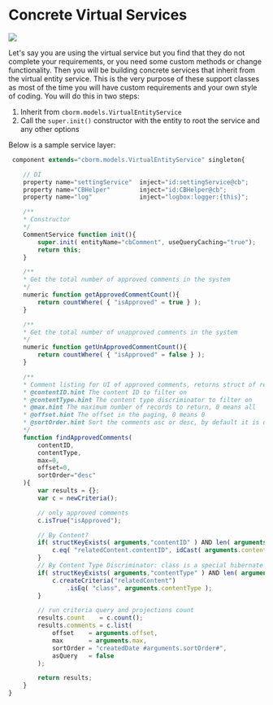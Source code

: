 # Concrete Virtual Services

![](https://raw.githubusercontent.com/wiki/coldbox-modules/cbox-cborm/ConcreteORMServices.jpg)

Let's say you are using the virtual service but you find that they do not complete your requirements, or you need some custom methods or change functionality. Then you will be building concrete services that inherit from the virtual entity service. This is the very purpose of these support classes as most of the time you will have custom requirements and your own style of coding.   You will do this in two steps:

1. Inherit from `cborm.models.VirtualEntityService`
2. Call the `super.init()` constructor with the entity to root the service and any other options

Below is a sample service layer:

```javascript
 component extends="cborm.models.VirtualEntityService" singleton{

    // DI
    property name="settingService"  inject="id:settingService@cb";
    property name="CBHelper"        inject="id:CBHelper@cb";
    property name="log"             inject="logbox:logger:{this}";

    /**
    * Constructor
    */
    CommentService function init(){
        super.init( entityName="cbComment", useQueryCaching="true");
        return this;
    }

    /**
    * Get the total number of approved comments in the system
    */
    numeric function getApprovedCommentCount(){
        return countWhere( { "isApproved" = true } );
    }

    /**
    * Get the total number of unapproved comments in the system
    */
    numeric function getUnApprovedCommentCount(){
        return countWhere( { "isApproved" = false } );
    }

    /**
    * Comment listing for UI of approved comments, returns struct of results=[comments,count]
    * @contentID.hint The content ID to filter on
    * @contentType.hint The content type discriminator to filter on
    * @max.hint The maximum number of records to return, 0 means all
    * @offset.hint The offset in the paging, 0 means 0
    * @sortOrder.hint Sort the comments asc or desc, by default it is desc
    */
    function findApprovedComments(
        contentID,
        contentType,
        max=0,
        offset=0,
        sortOrder="desc"
    ){
        var results = {};
        var c = newCriteria();

        // only approved comments
        c.isTrue("isApproved");

        // By Content?
        if( structKeyExists( arguments,"contentID" ) AND len( arguments.contentID ) ){
            c.eq( "relatedContent.contentID", idCast( arguments.contentID ) );
        }
        // By Content Type Discriminator: class is a special hibernate deal
        if( structKeyExists( arguments,"contentType" ) AND len( arguments.contentType ) ){
            c.createCriteria("relatedContent")
                .isEq( "class", arguments.contentType );
        }

        // run criteria query and projections count
        results.count    = c.count();
        results.comments = c.list(
            offset    = arguments.offset,
            max       = arguments.max,
            sortOrder = "createdDate #arguments.sortOrder#",
            asQuery   = false
        );

        return results;
    }
}
```
